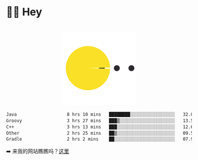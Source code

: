 
# 👋🏻 Hey
<div align="center">
	<br>
	<img src="https://raw.githubusercontent.com/Aniket965/Aniket965/master/pacman.svg?sanitize=true" width="200" height="200">
	<br>
</div>

<!--START_SECTION:waka-->

```txt
Java                   8 hrs 10 mins   ████████░░░░░░░░░░░░░░░░░   32.05 %
Groovy                 3 hrs 27 mins   ███▒░░░░░░░░░░░░░░░░░░░░░   13.52 %
C++                    3 hrs 13 mins   ███░░░░░░░░░░░░░░░░░░░░░░   12.63 %
Other                  2 hrs 25 mins   ██▒░░░░░░░░░░░░░░░░░░░░░░   09.53 %
Gradle                 2 hrs 2 mins    ██░░░░░░░░░░░░░░░░░░░░░░░   07.99 %
```

<!--END_SECTION:waka-->

 ➡️  来我的网站瞧瞧吗？[这里](https://www.shaolongfei.com)
